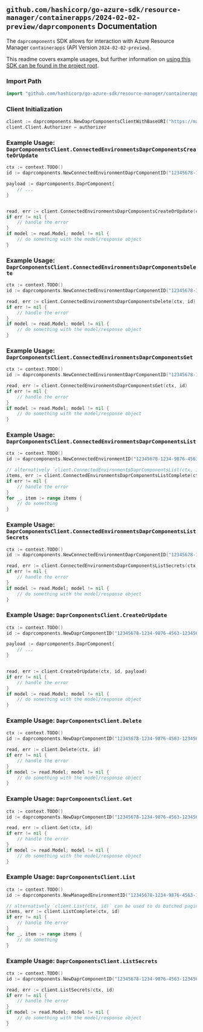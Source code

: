 
## `github.com/hashicorp/go-azure-sdk/resource-manager/containerapps/2024-02-02-preview/daprcomponents` Documentation

The `daprcomponents` SDK allows for interaction with Azure Resource Manager `containerapps` (API Version `2024-02-02-preview`).

This readme covers example usages, but further information on [using this SDK can be found in the project root](https://github.com/hashicorp/go-azure-sdk/tree/main/docs).

### Import Path

```go
import "github.com/hashicorp/go-azure-sdk/resource-manager/containerapps/2024-02-02-preview/daprcomponents"
```


### Client Initialization

```go
client := daprcomponents.NewDaprComponentsClientWithBaseURI("https://management.azure.com")
client.Client.Authorizer = authorizer
```


### Example Usage: `DaprComponentsClient.ConnectedEnvironmentsDaprComponentsCreateOrUpdate`

```go
ctx := context.TODO()
id := daprcomponents.NewConnectedEnvironmentDaprComponentID("12345678-1234-9876-4563-123456789012", "example-resource-group", "connectedEnvironmentName", "componentName")

payload := daprcomponents.DaprComponent{
	// ...
}


read, err := client.ConnectedEnvironmentsDaprComponentsCreateOrUpdate(ctx, id, payload)
if err != nil {
	// handle the error
}
if model := read.Model; model != nil {
	// do something with the model/response object
}
```


### Example Usage: `DaprComponentsClient.ConnectedEnvironmentsDaprComponentsDelete`

```go
ctx := context.TODO()
id := daprcomponents.NewConnectedEnvironmentDaprComponentID("12345678-1234-9876-4563-123456789012", "example-resource-group", "connectedEnvironmentName", "componentName")

read, err := client.ConnectedEnvironmentsDaprComponentsDelete(ctx, id)
if err != nil {
	// handle the error
}
if model := read.Model; model != nil {
	// do something with the model/response object
}
```


### Example Usage: `DaprComponentsClient.ConnectedEnvironmentsDaprComponentsGet`

```go
ctx := context.TODO()
id := daprcomponents.NewConnectedEnvironmentDaprComponentID("12345678-1234-9876-4563-123456789012", "example-resource-group", "connectedEnvironmentName", "componentName")

read, err := client.ConnectedEnvironmentsDaprComponentsGet(ctx, id)
if err != nil {
	// handle the error
}
if model := read.Model; model != nil {
	// do something with the model/response object
}
```


### Example Usage: `DaprComponentsClient.ConnectedEnvironmentsDaprComponentsList`

```go
ctx := context.TODO()
id := daprcomponents.NewConnectedEnvironmentID("12345678-1234-9876-4563-123456789012", "example-resource-group", "connectedEnvironmentName")

// alternatively `client.ConnectedEnvironmentsDaprComponentsList(ctx, id)` can be used to do batched pagination
items, err := client.ConnectedEnvironmentsDaprComponentsListComplete(ctx, id)
if err != nil {
	// handle the error
}
for _, item := range items {
	// do something
}
```


### Example Usage: `DaprComponentsClient.ConnectedEnvironmentsDaprComponentsListSecrets`

```go
ctx := context.TODO()
id := daprcomponents.NewConnectedEnvironmentDaprComponentID("12345678-1234-9876-4563-123456789012", "example-resource-group", "connectedEnvironmentName", "componentName")

read, err := client.ConnectedEnvironmentsDaprComponentsListSecrets(ctx, id)
if err != nil {
	// handle the error
}
if model := read.Model; model != nil {
	// do something with the model/response object
}
```


### Example Usage: `DaprComponentsClient.CreateOrUpdate`

```go
ctx := context.TODO()
id := daprcomponents.NewDaprComponentID("12345678-1234-9876-4563-123456789012", "example-resource-group", "environmentName", "componentName")

payload := daprcomponents.DaprComponent{
	// ...
}


read, err := client.CreateOrUpdate(ctx, id, payload)
if err != nil {
	// handle the error
}
if model := read.Model; model != nil {
	// do something with the model/response object
}
```


### Example Usage: `DaprComponentsClient.Delete`

```go
ctx := context.TODO()
id := daprcomponents.NewDaprComponentID("12345678-1234-9876-4563-123456789012", "example-resource-group", "environmentName", "componentName")

read, err := client.Delete(ctx, id)
if err != nil {
	// handle the error
}
if model := read.Model; model != nil {
	// do something with the model/response object
}
```


### Example Usage: `DaprComponentsClient.Get`

```go
ctx := context.TODO()
id := daprcomponents.NewDaprComponentID("12345678-1234-9876-4563-123456789012", "example-resource-group", "environmentName", "componentName")

read, err := client.Get(ctx, id)
if err != nil {
	// handle the error
}
if model := read.Model; model != nil {
	// do something with the model/response object
}
```


### Example Usage: `DaprComponentsClient.List`

```go
ctx := context.TODO()
id := daprcomponents.NewManagedEnvironmentID("12345678-1234-9876-4563-123456789012", "example-resource-group", "environmentName")

// alternatively `client.List(ctx, id)` can be used to do batched pagination
items, err := client.ListComplete(ctx, id)
if err != nil {
	// handle the error
}
for _, item := range items {
	// do something
}
```


### Example Usage: `DaprComponentsClient.ListSecrets`

```go
ctx := context.TODO()
id := daprcomponents.NewDaprComponentID("12345678-1234-9876-4563-123456789012", "example-resource-group", "environmentName", "componentName")

read, err := client.ListSecrets(ctx, id)
if err != nil {
	// handle the error
}
if model := read.Model; model != nil {
	// do something with the model/response object
}
```
